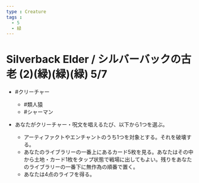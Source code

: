 ```yaml
---
type : Creature
tags : 
  - 5
  - 緑
---
```

# Silverback Elder / シルバーバックの古老 (2)(緑)(緑)(緑) 5/7

* #クリーチャー
  * #類人猿
  * #シャーマン 

* あなたがクリーチャー・呪文を唱えるたび、以下から1つを選ぶ。
  * アーティファクトやエンチャントのうち1つを対象とする。それを破壊する。
  * あなたのライブラリーの一番上にあるカード5枚を見る。あなたはその中から土地・カード1枚をタップ状態で戦場に出してもよい。残りをあなたのライブラリーの一番下に無作為の順番で置く。
  * あなたは4点のライフを得る。

